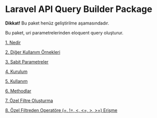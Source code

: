 # Laravel API Query Builder Package

**Dikkat!**
Bu paket henüz geliştirilme aşamasındadır.

Bu paket, uri parametrelerinden eloquent query oluşturur.

[1. Nedir](https://github.com/selahattinunlu/laravel-api-query-builder/wiki/Nedir)

[2. Diğer Kullanım Örnekleri](https://github.com/selahattinunlu/laravel-api-query-builder/wiki/Di%C4%9Fer-Kullan%C4%B1m-%C3%96rnekleri)

[3. Sabit Parametreler](https://github.com/selahattinunlu/laravel-api-query-builder/wiki/Sabit-Parametreler)

[4. Kurulum](https://github.com/selahattinunlu/laravel-api-query-builder/wiki/Kurulum)

[5. Kullanım](https://github.com/selahattinunlu/laravel-api-query-builder/wiki/Kullan%C4%B1m)

[6. Methodlar](https://github.com/selahattinunlu/laravel-api-query-builder/wiki/Methodlar)

[7. Özel Filtre Oluşturma](https://github.com/selahattinunlu/laravel-api-query-builder/wiki/%C3%96zel-Filtre-Olu%C5%9Fturma)

[8. Özel Filtreden Operatöre (=, !=, <, <=, >, >=) Erişme](https://github.com/selahattinunlu/laravel-api-query-builder/wiki/%C3%96zel-Filtrede-Operat%C3%B6re-Eri%C5%9Fme)
